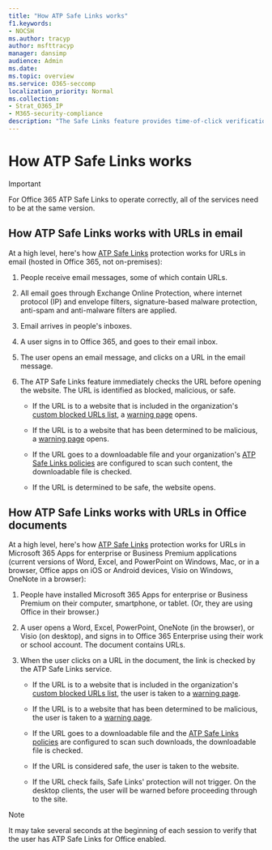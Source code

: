 ```yaml
---
title: "How ATP Safe Links works"
f1.keywords:
- NOCSH
ms.author: tracyp
author: msfttracyp
manager: dansimp
audience: Admin
ms.date:
ms.topic: overview
ms.service: O365-seccomp
localization_priority: Normal
ms.collection: 
- Strat_O365_IP
- M365-security-compliance
description: "The Safe Links feature provides time-of-click verification of hyperlinks in Office documents and in email messages. Read this article to learn how ATP Safe Links works."
---
```


# How ATP Safe Links works
> [!IMPORTANT] 
> For Office 365 ATP Safe Links to operate correctly, all of the services need to be at the same version.
         
## How ATP Safe Links works with URLs in email

At a high level, here's how [ATP Safe Links](atp-safe-links.md) protection works for URLs in email (hosted in Office 365, not on-premises):
  
1. People receive email messages, some of which contain URLs.
    
2. All email goes through Exchange Online Protection, where internet protocol (IP) and envelope filters, signature-based malware protection, anti-spam and anti-malware filters are applied. 
    
3. Email arrives in people's inboxes.
    
4. A user signs in to Office 365, and goes to their email inbox.
    
5. The user opens an email message, and clicks on a URL in the email message.
    
6. The ATP Safe Links feature immediately checks the URL before opening the website. The URL is identified as blocked, malicious, or safe.
        
   - If the URL is to a website that is included in the organization's [custom blocked URLs list](set-up-a-custom-blocked-urls-list-wtih-atp.md), a [warning page](atp-safe-links-warning-pages.md) opens. 
    
   - If the URL is to a website that has been determined to be malicious, a [warning page](atp-safe-links-warning-pages.md) opens. 
    
   - If the URL goes to a downloadable file and your organization's [ATP Safe Links policies](set-up-atp-safe-links-policies.md) are configured to scan such content, the downloadable file is checked. 
    
   - If the URL is determined to be safe, the website opens.
    
## How ATP Safe Links works with URLs in Office documents 

At a high level, here's how [ATP Safe Links](atp-safe-links.md) protection works for URLs in Microsoft 365 Apps for enterprise or Business Premium applications (current versions of Word, Excel, and PowerPoint on Windows, Mac, or in a browser, Office apps on iOS or Android devices, Visio on Windows, OneNote in a browser):
  
1. People have installed Microsoft 365 Apps for enterprise or Business Premium on their computer, smartphone, or tablet. (Or, they are using Office in their browser.)
    
2. A user opens a Word, Excel, PowerPoint, OneNote (in the browser), or Visio (on desktop), and signs in to Office 365 Enterprise using their work or school account. The document contains URLs.
    
3. When the user clicks on a URL in the document, the link is checked by the ATP Safe Links service.
    
   - If the URL is to a website that is included in the organization's [custom blocked URLs list](set-up-a-custom-blocked-urls-list-wtih-atp.md), the user is taken to a [warning page](atp-safe-links-warning-pages.md).
    
   - If the URL is to a website that has been determined to be malicious, the user is taken to a [warning page](atp-safe-links-warning-pages.md).
    
   - If the URL goes to a downloadable file and the [ATP Safe Links policies](set-up-atp-safe-links-policies.md) are configured to scan such downloads, the downloadable file is checked. 
    
   - If the URL is considered safe, the user is taken to the website.
      
   - If the URL check fails, Safe Links' protection will not trigger. On the desktop clients, the user will be warned before proceeding through to the site.
      
> [!NOTE]
> It may take several seconds at the beginning of each session to verify that the user has ATP Safe Links for Office enabled. 
      
